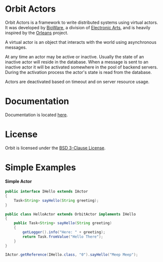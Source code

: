 Orbit Actors
============

Orbit Actors is a framework to write distributed systems using virtual actors. It was developed by [BioWare](http://www.bioware.com), a division of [Electronic Arts](http://www.ea.com), and is heavily inspired by the [Orleans](https://github.com/dotnet/Orleans) project.

A virtual actor is an object that interacts with the world using asynchronous messages.

At any time an actor may be active or inactive. Usually the state of an inactive actor will reside in the database.
When a message is sent to an inactive actor it will be activated somewhere in the pool of backend servers.
During the activation process the actor's state is read from the database.

Actors are deactivated based on timeout and on server resource usage.

Documentation
=======

Documentation is located [here](http://orbit.bioware.com/).

License
=======
Orbit is licensed under the [BSD 3-Clause License](../LICENSE).

Simple Examples
=======
#### Simple Actor
```java
public interface IHello extends IActor
{
    Task<String> sayHello(String greeting);
}
 
public class HelloActor extends OrbitActor implements IHello
{
    public Task<String> sayHello(String greeting)
    {
        getLogger().info("Here: " + greeting);
        return Task.fromValue("Hello There");
    }
}
 
IActor.getReference(IHello.class, "0").sayHello("Meep Meep");
```
